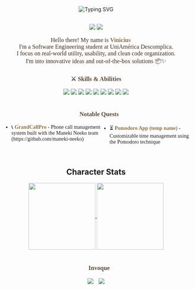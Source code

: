 <div align="center">
  <br><br>

  <!-- Título animado -->
  <img 
  src="https://readme-typing-svg.herokuapp.com?font=Special+Elite&size=26&duration=5000&pause=1000&width=435&lines=Vinicius+%22Fxdf%22+joined+the+party&center=true&vCenter=true&color=F1E0AC&background=00000000" 
  alt="Typing SVG" 
/>

  <br>
  
  <!-- Classe/nível -->
  <img src="https://img.shields.io/badge/Classe-Desenvolvedor%20FullStack-F1E0AC?style=flat-square&logoColor=black&color=8B6F47&labelColor=5A4735" />
  <img src="https://img.shields.io/badge/Nível-3%20-F1E0AC?style=flat-square&logoColor=black&color=8B6F47&labelColor=5A4735" />
  <!-- Texto de introdução - fonte uniformizada -->
  <p style="font-family:'Special Elite', cursive; font-size: 16px; color: #3D2B1F;">
    Hello there! My name is <strong style="color:#8B6F47;">Vinicius</strong> 🧑‍💻<br>
    I'm a Software Engineering student at UniAmérica Descomplica.<br>
    I focus on real-world utility, usability, and clean code organization.<br>
    I'm into innovative ideas and out-of-the-box solutions 📦✨
  </p>
  <!-- Skills -->
<h3 style="font-family:'Special Elite'; color:#5A4735;">⚔️ Skills & Abilities</h3>

<div align="center">
  <!-- Badges de tecnologias -->
  <img src="https://img.shields.io/badge/TypeScript-3178C6?logo=typescript&logoColor=white&style=for-the-badge" />
  <img src="https://img.shields.io/badge/JavaScript-F7DF1E?logo=javascript&logoColor=black&style=for-the-badge" />
  <img src="https://img.shields.io/badge/Node.js-339933?logo=nodedotjs&logoColor=white&style=for-the-badge" />
  <img src="https://img.shields.io/badge/NestJS-E0234E?logo=nestjs&logoColor=white&style=for-the-badge" />
  <img src="https://img.shields.io/badge/Express-000000?logo=express&logoColor=white&style=for-the-badge" />
  <img src="https://img.shields.io/badge/React-61DAFB?logo=react&logoColor=black&style=for-the-badge" />
  <img src="https://img.shields.io/badge/HTML-E34F26?logo=html5&logoColor=white&style=for-the-badge" />
  <img src="https://img.shields.io/badge/SCSS-CC6699?logo=sass&logoColor=white&style=for-the-badge" />
  <img src="https://img.shields.io/badge/CSS-1572B6?logo=css3&logoColor=white&style=for-the-badge" />
</div>

<br>

<!-- Projetos -->
<h3 style="font-family:'Special Elite'; color:#5A4735;">🧭 Notable Quests</h3>

<div align="left"> 
  <ul style="font-family:'Special Elite'; text-align: left; display: flex;">
    <li>📞 <strong style="color:#8B6F47;">GrandCallPro</strong> - Phone call management system built with the Maneki Neeko team (https://github.com/maneki-neeko)</li>
    <li>⏳ <strong style="color:#8B6F47;">Pomodoro App (temp name)</strong> - Customizable time management using the Pomodoro technique</li>
  </ul>
</div>

  <br>
    
  <!-- Linguagens mais usadas -->
  <h2> Character Stats </h2>

  <a href="https://github.com/anuraghazra/github-readme-stats">
    <img align=center height=180 src="https://github-readme-stats.vercel.app/api?username=Fxdf-IV&count_private=true&show_icons=true&theme=github_dark&hide_border=true&title_color=F1F070&icon_color=C0BF5A" />
  </a>

  <a href="https://github.com/anuraghazra/github-readme-stats">
    <img align=center height=180 align=top src="https://github-readme-stats.vercel.app/api/top-langs/?username=Fxdf-IV&count_private=true&theme=github_dark&layout=compact&hide_border=true&title_color=F1F070" />
  </a>
  <br><br>
  
  <!-- Contato -->
  <h3 style="font-family:'Special Elite'; color:#5A4735;"> 🩻 Invoque</h3>

  <img src="https://img.shields.io/badge/E--mail-vinicius--c--santos@outlook.com-8B6F47?style=for-the-badge&logo=microsoftoutlook&logoColor=white&labelColor=5A4735" />
  </pre>
</a>
  </a>

  <a href="https://www.linkedin.com/in/vinicius505/" style="margin-left: 10px;">
    <img src="https://img.shields.io/badge/LinkedIn-0077B5?logo=linkedin&logoColor=white&style=for-the-badge" />
  </a>
</div>

